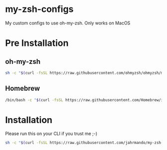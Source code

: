 # my-zsh-configs

My custom configs to use oh-my-zsh. Only works on MacOS

# Pre Installation 

## oh-my-zsh

```bash
sh -c "$(curl -fsSL https://raw.githubusercontent.com/ohmyzsh/ohmyzsh/master/tools/install.sh)"
```

## Homebrew 

```bash
/bin/bash -c "$(curl -fsSL https://raw.githubusercontent.com/Homebrew/install/HEAD/install.sh)"
```

# Installation 

Please run this on your CLI if you trust me ;-)

```bash
sh -c "$(curl -fsSL https://raw.githubusercontent.com/jahrmando/my-zsh-configs/main/INSTALL.sh)"
```
